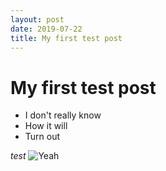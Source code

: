 ```yaml
---
layout: post
date: 2019-07-22
title: My first test post
---
```


# My first test post
- I don't really know
- How it will
- Turn out

*test* ![Yeah](../img/stars-thumbnail.png "Title")
